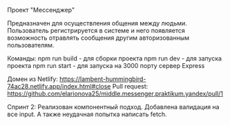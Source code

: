 Проект "Мессенджер"

Предназначен для осуществления общения между людьми. Пользователь регистрируется в системе и него появляется возможность отравлять сообщения другим авторизованным пользователям. 

Команды:
npm run build - для сборки проекта
npm run dev - для запуска проекта
npm run start - для запуска на 3000 порту сервер Express

Домен из Netlify: https://lambent-hummingbird-74ac28.netlify.app/index.html#close
Pull request: https://github.com/elarionova25/middle.messenger.praktikum.yandex/pull/1

Спринт 2:
Реализован компонентный подход. Добавлена валидация на все input.
А также неудачная попытка написать fetch.
